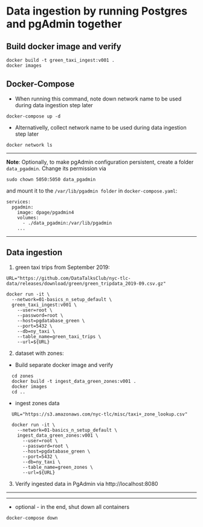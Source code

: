 # Data ingestion by running Postgres and pgAdmin together

## Build docker image and verify
```
docker build -t green_taxi_ingest:v001 .
docker images
```

## Docker-Compose
- When running this command, note down network name to be used during 
data ingestion step later

```
docker-compose up -d
```
- Alternativelly, collect network name to be used during data ingestion step later
``` 
docker network ls
```
--------------------

**Note**: Optionally, to make pgAdmin configuration persistent, create a folder `data_pgadmin`. Change its permission via
```
sudo chown 5050:5050 data_pgadmin
```
and mount it to the `/var/lib/pgadmin folder` in `docker-compose.yaml`:
```
services:
  pgadmin:
    image: dpage/pgadmin4
    volumes:
      - ./data_pgadmin:/var/lib/pgadmin
    ...
```
--------------------

## Data ingestion

1. green taxi trips from September 2019:
```
URL="https://github.com/DataTalksClub/nyc-tlc-data/releases/download/green/green_tripdata_2019-09.csv.gz"

docker run -it \
  --network=01-basics_n_setup_default \
  green_taxi_ingest:v001 \
    --user=root \
    --password=root \
    --host=pgdatabase_green \
    --port=5432 \
    --db=ny_taxi \
    --table_name=green_taxi_trips \
    --url=${URL}
```
2. dataset with zones:

- Build separate docker image and verify
```
  cd zones
  docker build -t ingest_data_green_zones:v001 .
  docker images
  cd ..
```
- ingest zones data
```
  URL="https://s3.amazonaws.com/nyc-tlc/misc/taxi+_zone_lookup.csv"

  docker run -it \
    --network=01-basics_n_setup_default \
    ingest_data_green_zones:v001 \
      --user=root \
      --password=root \
      --host=pgdatabase_green \
      --port=5432 \
      --db=ny_taxi \
      --table_name=green_zones \
      --url=${URL}
```
3. Verify ingested data in PgAdmin via http://localhost:8080

---------------------------------------------------------
---------------------------------------------------------

- optional - in the end, shut down all containers
```
docker-compose down
```